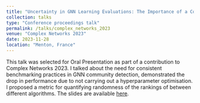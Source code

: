 ```yaml
---
title: "Uncertainty in GNN Learning Evaluations: The Importance of a Consistent Benchmark for Community Detection"
collection: talks
type: "Conference proceedings talk"
permalink: /talks/complex_networks_2023
venue: "Complex Networks 2023"
date: 2023-11-28
location: "Menton, France"
---
```


This talk was selected for Oral Presentation as part of a contribution to Complex Networks 2023. I talked about the need for consistent benchmarking practices in GNN community detection, demonstrated the drop in performance due to not carrying out a hyperparameter optimisation. I proposed a metric for quantifying randomness of the rankings of between different algorithms. The slides are available <a href="https://github.com/willleeney/willleeney.github.io/blob/master/files/346_Leeney.pdf">here</a>. 
